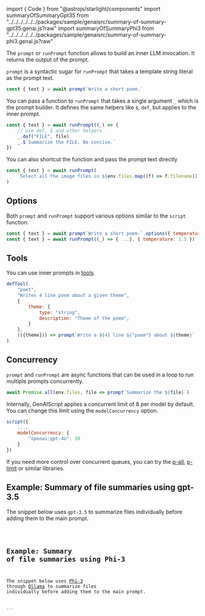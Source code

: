 
import { Code } from "@astrojs/starlight/components"
import summaryOfSummaryGpt35 from "../../../../../../packages/sample/genaisrc/summary-of-summary-gpt35.genai.js?raw"
import summaryOfSummaryPhi3 from "../../../../../../packages/sample/genaisrc/summary-of-summary-phi3.genai.js?raw"

The `prompt` or `runPrompt` function allows to build an inner LLM invocation. It returns the output of the prompt.

`prompt` is a syntactic sugar for `runPrompt` that takes a template string literal as the prompt text.

```js
const { text } = await prompt`Write a short poem.`
```

You can pass a function to `runPrompt` that takes a single argument `_` which is the prompt builder.
It defines the same helpers like `$`, `def`, but applies to the inner prompt.

```js
const { text } = await runPrompt((_) => {
    // use def, $ and other helpers
    _.def("FILE", file)
    _.$`Summarize the FILE. Be concise.`
})
```

You can also shortcut the function and pass the prompt text directly

```js
const { text } = await runPrompt(
    `Select all the image files in ${env.files.map((f) => f.filename)}`
)
```

## Options

Both `prompt` and `runPrompt` support various options similar to the `script` function.

```js
const { text } = await prompt`Write a short poem.`.options({ temperature: 1.5 })
const { text } = await runPrompt((_) => { ...}, { temperature: 1.5 })
```

## Tools

You can use inner prompts in [tools](/genaiscript/reference/scripts/tools).

```js
defTool(
    "poet",
    "Writes 4 line poem about a given theme",
    {
        theme: {
            type: "string",
            description: "Theme of the poem",
        }
    },
    (({theme})) => prompt`Write a ${4} line ${"poem"} about ${theme}`
)
```

## Concurrency

`prompt` and `runPrompt` are async functions that can be used in a loop to run multiple prompts concurrently.

```js
await Promise.all(env.files, file => prompt`Summarize the ${file}`)
```

Internally, GenAIScript applies a concurrent limit of 8 per model by default. You can change this limit using the `modelConcurrency` option.

```js "modelConcurrency"
script({
    ...,
    modelConcurrency: {
        "openai:gpt-4o": 20
    }
})
```

If you need more control over concurrent queues,
you can try the [p-all](https://www.npmjs.com/package/p-all),
[p-limit](https://www.npmjs.com/package/p-limit) or similar libraries.

## Example: Summary of file summaries using gpt-3.5

The snippet below uses `gpt-3.5` to summarize files individually before
adding them to the main prompt.

<Code code={summaryOfSummaryGpt35} wrap={true} lang="js" />

## Example: Summary of file summaries using Phi-3

The snippet below uses [Phi-3](https://azure.microsoft.com/en-us/blog/introducing-phi-3-redefining-whats-possible-with-slms/)
through [Ollama](https://ollama.com/) to summarize files individually before adding them to the main prompt.

<Code code={summaryOfSummaryPhi3} wrap={true} lang="js" />
```
